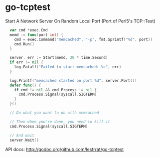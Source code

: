 go-tcptest
==========

Start A Network Server On Random Local Port (Port of Perl5's TCP::Test)

```go
  var cmd *exec.Cmd
  memd := func(port int) {
    cmd = exec.Command("memcached", "-p", fmt.Sprintf("%d", port))
    cmd.Run()
  }

  server, err := Start(memd, 30 * time.Second)
  if err != nil {
    log.Fatalf("Failed to start memcached: %s", err)
  }

  log.Printf("memcached started on port %d", server.Port())
  defer func() {
    if cmd != nil && cmd.Process != nil {
      cmd.Process.Signal(syscall.SIGTERM)
    }
  }()

  // Do what you want to do with memcached

  // Then when you're done, you need to kill it
  cmd.Process.Signal(syscall.SIGTERM)

  // And wait
  server.Wait()
```

API docs: http://godoc.org/github.com/lestrrat/go-tcptest
